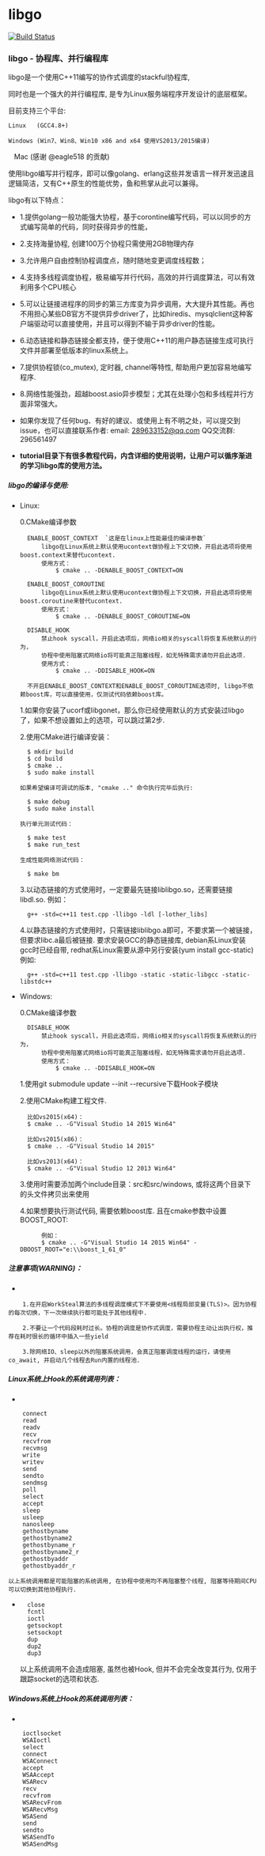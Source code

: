 # libgo

[![Build Status](https://travis-ci.org/yyzybb537/libgo.svg?branch=master)](https://travis-ci.org/yyzybb537/libgo)

### libgo  - 协程库、并行编程库

libgo是一个使用C++11编写的协作式调度的stackful协程库,

同时也是一个强大的并行编程库, 是专为Linux服务端程序开发设计的底层框架。

目前支持三个平台:

    Linux   (GCC4.8+)
    
    Windows (Win7、Win8、Win10 x86 and x64 使用VS2013/2015编译)
    
    Mac (感谢 @eagle518 的贡献)

使用libgo编写并行程序，即可以像golang、erlang这些并发语言一样开发迅速且逻辑简洁，又有C++原生的性能优势，鱼和熊掌从此可以兼得。

libgo有以下特点：

 *   1.提供golang一般功能强大协程，基于corontine编写代码，可以以同步的方式编写简单的代码，同时获得异步的性能，
 *   2.支持海量协程, 创建100万个协程只需使用2GB物理内存
 *   3.允许用户自由控制协程调度点，随时随地变更调度线程数；
 *   4.支持多线程调度协程，极易编写并行代码，高效的并行调度算法，可以有效利用多个CPU核心
 *   5.可以让链接进程序的同步的第三方库变为异步调用，大大提升其性能。再也不用担心某些DB官方不提供异步driver了，比如hiredis、mysqlclient这种客户端驱动可以直接使用，并且可以得到不输于异步driver的性能。
 *   6.动态链接和静态链接全都支持，便于使用C++11的用户静态链接生成可执行文件并部署至低版本的linux系统上。
 *   7.提供协程锁(co_mutex), 定时器, channel等特性, 帮助用户更加容易地编写程序. 
 *   8.网络性能强劲，超越boost.asio异步模型；尤其在处理小包和多线程并行方面非常强大。
 
 *   如果你发现了任何bug、有好的建议、或使用上有不明之处，可以提交到issue，也可以直接联系作者:
      email: 289633152@qq.com  QQ交流群: 296561497

 *   **tutorial目录下有很多教程代码，内含详细的使用说明，让用户可以循序渐进的学习libgo库的使用方法。**

 
##### libgo的编译与使用:

 *    Linux: 

		0.CMake编译参数
		
			ENABLE_BOOST_CONTEXT  `这是在linux上性能最佳的编译参数`
				libgo在Linux系统上默认使用ucontext做协程上下文切换，开启此选项将使用boost.context来替代ucontext.
				使用方式：
					$ cmake .. -DENABLE_BOOST_CONTEXT=ON

			ENABLE_BOOST_COROUTINE
				libgo在Linux系统上默认使用ucontext做协程上下文切换，开启此选项将使用boost.coroutine来替代ucontext.
				使用方式：
					$ cmake .. -DENABLE_BOOST_COROUTINE=ON

			DISABLE_HOOK
				禁止hook syscall，开启此选项后，网络io相关的syscall将恢复系统默认的行为，
				协程中使用阻塞式网络io将可能真正阻塞线程，如无特殊需求请勿开启此选项.
				使用方式：
					$ cmake .. -DDISABLE_HOOK=ON
					
			不开启ENABLE_BOOST_CONTEXT和ENABLE_BOOST_COROUTINE选项时, libgo不依赖boost库，可以直接使用，仅测试代码依赖boost库。
 
        1.如果你安装了ucorf或libgonet，那么你已经使用默认的方式安装过libgo了，如果不想设置如上的选项，可以跳过第2步.
 
        2.使用CMake进行编译安装：

            $ mkdir build
            $ cd build
            $ cmake ..
            $ sudo make install

          如果希望编译可调试的版本, "cmake .." 命令执行完毕后执行:

            $ make debug
			$ sudo make install

		  执行单元测试代码：

			$ make test
			$ make run_test

		  生成性能网络测试代码：

			$ make bm

        3.以动态链接的方式使用时，一定要最先链接liblibgo.so，还需要链接libdl.so. 
		  例如：
        
            g++ -std=c++11 test.cpp -llibgo -ldl [-lother_libs]
            
        4.以静态链接的方式使用时，只需链接liblibgo.a即可，不要求第一个被链接，但要求libc.a最后被链接. 
		  要求安装GCC的静态链接库, debian系Linux安装gcc时已经自带, redhat系Linux需要从源中另行安装(yum install gcc-static)
		  例如:
        
            g++ -std=c++11 test.cpp -llibgo -static -static-libgcc -static-libstdc++

 *    Windows: 

		0.CMake编译参数
		
			DISABLE_HOOK
				禁止hook syscall，开启此选项后，网络io相关的syscall将恢复系统默认的行为，
				协程中使用阻塞式网络io将可能真正阻塞线程，如无特殊需求请勿开启此选项.
				使用方式：
					$ cmake .. -DDISABLE_HOOK=ON
 
        1.使用git submodule update --init --recursive下载Hook子模块
        
        2.使用CMake构建工程文件. 
			
			比如vs2015(x64)：
			$ cmake .. -G"Visual Studio 14 2015 Win64"

			比如vs2015(x86)：
			$ cmake .. -G"Visual Studio 14 2015"
			
			比如vs2013(x64)：
			$ cmake .. -G"Visual Studio 12 2013 Win64"
        
        3.使用时需要添加两个include目录：src和src/windows, 或将这两个目录下的头文件拷贝出来使用
        
        4.如果想要执行测试代码, 需要依赖boost库. 且在cmake参数中设置BOOST_ROOT:
        
        		例如：
        		$ cmake .. -G"Visual Studio 14 2015 Win64" -DBOOST_ROOT="e:\\boost_1_61_0"

##### 注意事项(WARNING)：
* 

        1.在开启WorkSteal算法的多线程调度模式下不要使用<线程局部变量(TLS)>。因为协程的每次切换，下一次继续执行都可能处于其他线程中.

        2.不要让一个代码段耗时过长。协程的调度是协作式调度，需要协程主动让出执行权，推荐在耗时很长的循环中插入一些yield

        3.除网络IO、sleep以外的阻塞系统调用，会真正阻塞调度线程的运行，请使用co_await, 并启动几个线程去Run内置的线程池.

##### Linux系统上Hook的系统调用列表：
* 

		connect   
		read      
		readv     
		recv      
		recvfrom  
		recvmsg   
		write     
		writev    
		send      
		sendto    
		sendmsg   
		poll      
		select    
		accept    
		sleep     
		usleep    
		nanosleep
		gethostbyname                                                               
		gethostbyname2                                                              
		gethostbyname_r                                                             
		gethostbyname2_r                                                            
		gethostbyaddr                                                               
		gethostbyaddr_r

	以上系统调用都是可能阻塞的系统调用, 在协程中使用均不再阻塞整个线程, 阻塞等待期间CPU可以切换到其他协程执行.

*  
		close     
		fcntl     
		ioctl     
		getsockopt
		setsockopt
		dup       
		dup2      
		dup3      

    以上系统调用不会造成阻塞, 虽然也被Hook, 但并不会完全改变其行为, 仅用于跟踪socket的选项和状态. 

##### Windows系统上Hook的系统调用列表：
* 

		ioctlsocket                                                                        
		WSAIoctl                                                                           
		select                                                                             
		connect                                                                            
		WSAConnect                                                                         
		accept                                                                             
		WSAAccept                                                                          
		WSARecv                                                                            
		recv                                                                               
		recvfrom                                                                           
		WSARecvFrom                                                                        
		WSARecvMsg                                                                         
		WSASend                                                                            
		send                                                                               
		sendto                                                                             
		WSASendTo                                                                          
		WSASendMsg
